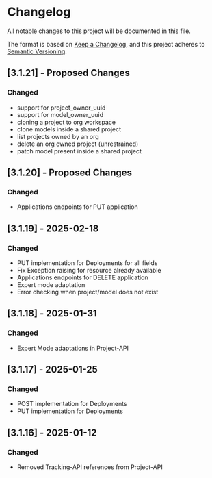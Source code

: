 # Changelog

All notable changes to this project will be documented in this file.

The format is based on [Keep a Changelog](https://keepachangelog.com/en/1.0.0/), and this project adheres to [Semantic Versioning](https://semver.org/spec/v2.0.0.html).

## [3.1.21] - Proposed Changes

### Changed

- support for project_owner_uuid
- support for model_owner_uuid
- cloning a project to org workspace
- clone models inside a shared project
- list projects owned by an org
- delete an org owned project (unrestrained)
- patch model present inside a shared project

## [3.1.20] - Proposed Changes

### Changed

- Applications endpoints for PUT application

## [3.1.19] - 2025-02-18

### Changed

- PUT implementation for Deployments for all fields
- Fix Exception raising for resource already available
- Applications endpoints for DELETE application
- Expert mode adaptation 
- Error checking when project/model does not exist

## [3.1.18] - 2025-01-31

### Changed

- Expert Mode adaptations in Project-API

## [3.1.17] - 2025-01-25

### Changed

- POST implementation for Deployments
- PUT implementation for Deployments

## [3.1.16] - 2025-01-12

### Changed

- Removed Tracking-API references from Project-API
